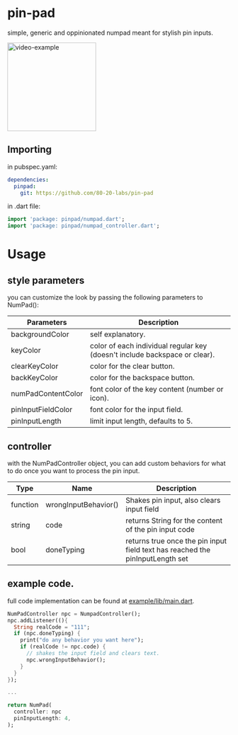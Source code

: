 # pin-pad
simple, generic and oppinionated numpad meant for stylish pin inputs.


<img src="https://i.imgur.com/Uagsngc.gif" alt="video-example" width="200" />


## Importing
in pubspec.yaml:
```yaml
dependencies:
  pinpad:
    git: https://github.com/80-20-labs/pin-pad
```


in .dart file:
```dart
import 'package: pinpad/numpad.dart';
import 'package: pinpad/numpad_controller.dart';
```

# Usage

## style parameters
you can customize the look by passing the following parameters to NumPad():

| Parameters        | Description                                                                                     |
| ----------------- | ----------------------------------------------------------------------------------------------- |
|backgroundColor    | self explanatory.                                                                               |
|keyColor           | color of each individual regular key (doesn't include backspace or clear).                      |
|clearKeyColor      | color for the clear button.                                                                     |
|backKeyColor       | color for the backspace button.                                                                 |
|numPadContentColor | font color of the key content (number or icon).                                                 |
|pinInputFieldColor | font color for the input field.                                                                 |
|pinInputLength     | limit input length, defaults to 5.                                                              |

## controller
with the NumPadController object, you can add custom behaviors for what to do once you want to process the pin input. 

| Type | Name | Description |
| --- | --- | --- |
| function | wrongInputBehavior() | Shakes pin input, also clears input field |
| string | code | returns String for the content of the pin input code |
| bool | doneTyping | returns true once the pin input field text has reached the pinInputLength set |


## example code.
full code implementation can be found at [example/lib/main.dart](https://github.com/80-20-labs/pin-pad/tree/master/example/lib).
```dart
NumPadController npc = NumpadController();
npc.addListener((){
  String realCode = "111";
  if (npc.doneTyping) {
    print("do any behavior you want here");
    if (realCode != npc.code) {
      // shakes the input field and clears text.
      npc.wrongInputBehavior();
    }
  }
});

...

return NumPad(
  controller: npc
  pinInputLength: 4,
);

```

